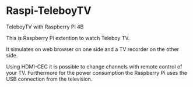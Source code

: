 # Raspi-TeleboyTV
TeleboyTV with Raspberry Pi 4B

This is Raspberry Pi extention to watch Teleboy TV.

It simulates on web browser on one side and a TV recorder on the other side.

Using HDMI-CEC it is possible to change channels with remote control of your TV. Furthermore for the power consumption the Raspberry Pi uses the USB connection from the television.

